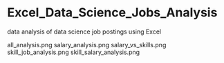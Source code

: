 # Excel_Data_Science_Jobs_Analysis
data analysis of data science job postings using Excel

all_analysis.png
salary_analysis.png
salary_vs_skills.png
skill_job_analysis.png
skill_salary_analysis.png
